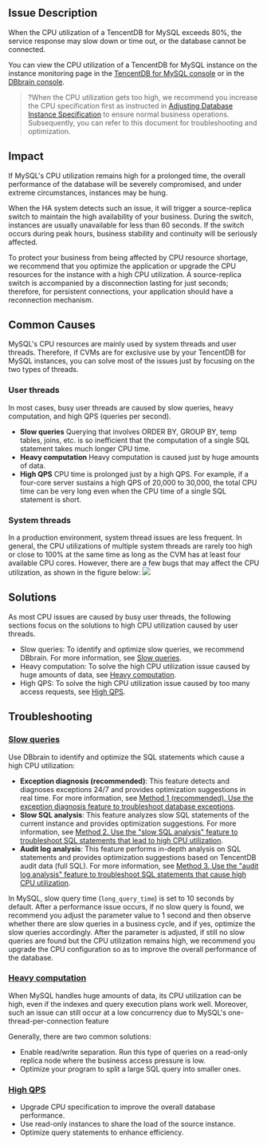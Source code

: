 ## Issue Description
When the CPU utilization of a TencentDB for MySQL exceeds 80%, the service response may slow down or time out, or the database cannot be connected.

You can view the CPU utilization of a TencentDB for MySQL instance on the instance monitoring page in the [TencentDB for MySQL console](https://console.cloud.tencent.com/cdb) or in the [DBbrain console](https://console.cloud.tencent.com/dbbrain/event?product=mysql).

>?When the CPU utilization gets too high, we recommend you increase the CPU specification first as instructed in [Adjusting Database Instance Specification](https://intl.cloud.tencent.com/document/product/236/19707) to ensure normal business operations. Subsequently, you can refer to this document for troubleshooting and optimization.

## Impact
If MySQL's CPU utilization remains high for a prolonged time, the overall performance of the database will be severely compromised, and under extreme circumstances, instances may be hung.

When the HA system detects such an issue, it will trigger a source-replica switch to maintain the high availability of your business. During the switch, instances are usually unavailable for less than 60 seconds. If the switch occurs during peak hours, business stability and continuity will be seriously affected.

To protect your business from being affected by CPU resource shortage, we recommend that you optimize the application or upgrade the CPU resources for the instance with a high CPU utilization. A source-replica switch is accompanied by a disconnection lasting for just seconds; therefore, for persistent connections, your application should have a reconnection mechanism.

## Common Causes
MySQL's CPU resources are mainly used by system threads and user threads. Therefore, if CVMs are for exclusive use by your TencentDB for MySQL instances, you can solve most of the issues just by focusing on the two types of threads.

### User threads
In most cases, busy user threads are caused by slow queries, heavy computation, and high QPS (queries per second).

- **Slow queries**
Querying that involves ORDER BY, GROUP BY, temp tables, joins, etc. is so inefficient that the computation of a single SQL statement takes much longer CPU time.
- **Heavy computation**
Heavy computation is caused just by huge amounts of data.
- **High QPS**
CPU time is prolonged just by a high QPS. For example, if a four-core server sustains a high QPS of 20,000 to 30,000, the total CPU time can be very long even when the CPU time of a single SQL statement is short.

### System threads
In a production environment, system thread issues are less frequent. In general, the CPU utilizations of multiple system threads are rarely too high or close to 100% at the same time as long as the CVM has at least four available CPU cores. However, there are a few bugs that may affect the CPU utilization, as shown in the figure below:
![](https://main.qcloudimg.com/raw/e7c078a31b983fec2990801bfabde282.png)

## Solutions
As most CPU issues are caused by busy user threads, the following sections focus on the solutions to high CPU utilization caused by user threads.
- Slow queries: To identify and optimize slow queries, we recommend DBbrain. For more information, see [Slow queries](#mcx).
- Heavy computation: To solve the high CPU utilization issue caused by huge amounts of data, see [Heavy computation](#jsld).
- High QPS: To solve the high CPU utilization issue caused by too many access requests, see [High QPS](#gqps).

## Troubleshooting
### [Slow queries](id:mcx)
Use DBbrain to identify and optimize the SQL statements which cause a high CPU utilization:
- **Exception diagnosis (recommended)**: This feature detects and diagnoses exceptions 24/7 and provides optimization suggestions in real time. For more information, see [Method 1 (recommended). Use the exception diagnosis feature to troubleshoot database exceptions](https://intl.cloud.tencent.com/document/product/1035/36053).
- **Slow SQL analysis**: This feature analyzes slow SQL statements of the current instance and provides optimization suggestions. For more information, see [Method 2. Use the "slow SQL analysis" feature to troubleshoot SQL statements that lead to high CPU utilization](https://intl.cloud.tencent.com/document/product/1035/36053).
- **Audit log analysis**: This feature performs in-depth analysis on SQL statements and provides optimization suggestions based on TencentDB audit data (full SQL). For more information, see [Method 3. Use the "audit log analysis" feature to troubleshoot SQL statements that cause high CPU utilization](https://intl.cloud.tencent.com/document/product/1035/36053).

In MySQL, slow query time (`long_query_time`) is set to 10 seconds by default. After a performance issue occurs, if no slow query is found, we recommend you adjust the parameter value to 1 second and then observe whether there are slow queries in a business cycle, and if yes, optimize the slow queries accordingly. After the parameter is adjusted, if still no slow queries are found but the CPU utilization remains high, we recommend you upgrade the CPU configuration so as to improve the overall performance of the database.

### [Heavy computation](id:jsld)
When MySQL handles huge amounts of data, its CPU utilization can be high, even if the indexes and query execution plans work well. Moreover, such an issue can still occur at a low concurrency due to MySQL's one-thread-per-connection feature

Generally, there are two common solutions:
- Enable read/write separation. Run this type of queries on a read-only replica node where the business access pressure is low.
- Optimize your program to split a large SQL query into smaller ones.

### [High QPS](id:gqps)
- Upgrade CPU specification to improve the overall database performance.
- Use read-only instances to share the load of the source instance.
- Optimize query statements to enhance efficiency.


